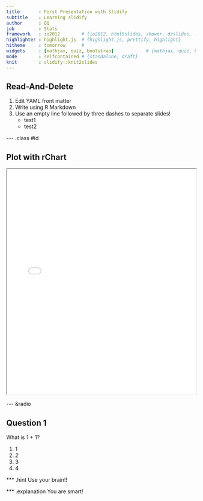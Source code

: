 ```yaml
---
title       : First Presentation with Slidify
subtitle    : Learning slidify
author      : QQ
job         : Stats
framework   : io2012        # {io2012, html5slides, shower, dzslides, ...}
highlighter : highlight.js  # {highlight.js, prettify, highlight}
hitheme     : tomorrow      # 
widgets     : [mathjax, quiz, bootstrap]            # {mathjax, quiz, bootstrap}
mode        : selfcontained # {standalone, draft}
knit        : slidify::knit2slides
---
```



## Read-And-Delete

1. Edit YAML front matter
2. Write using R Markdown
3. Use an empty line followed by three dashes to separate slides!
     + test1
     + test2

--- .class #id 

## Plot with rChart

<iframe src="n1.html" width=100%, height=600></iframe>

--- &radio

## Question 1

What is 1 + 1?

1. 1
2. _2_
3. 3
4. 4

*** .hint 
Use your brain!!

*** .explanation 
You are smart!
